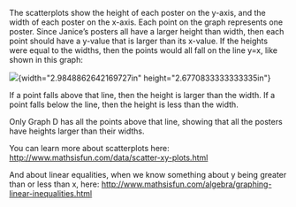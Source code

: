 The scatterplots show the height of each poster on the
y-axis, and the width of each poster on the x-axis. Each point on the
graph represents one poster. Since Janice’s posters all have a larger
height than width, then each point should have a y-value that is larger
than its x-value. If the heights were equal to the widths, then the
points would all fall on the line y=x, like shown in this graph:

![](media/image4.png){width="2.9848862642169727in"
height="2.6770833333333335in"}

If a point falls above that line, then the height is larger than the
width. If a point falls below the line, then the height is less than the
width.

Only Graph D has all the points above that line, showing that all the
posters have heights larger than their widths.

You can learn more about scatterplots here:
<http://www.mathsisfun.com/data/scatter-xy-plots.html>

And about linear equalities, when we know something about y being
greater than or less than x, here:
<http://www.mathsisfun.com/algebra/graphing-linear-inequalities.html>
